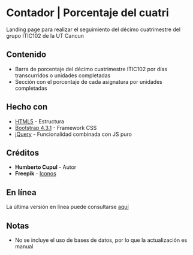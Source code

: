 # Contador | Porcentaje del cuatri

Landing page para realizar el seguimiento del décimo cuatrimestre del grupo ITIC102 de la UT Cancun

## Contenido

* Barra de porcentaje del décimo cuatrimestre ITIC102 por días transcurridos o unidades completadas
* Sección con el porcentaje de cada asignatura por unidades completadas

## Hecho con

* [HTML5](https://www.w3schools.com/html/html5_intro.asp) - Estructura
* [Bootstrap 4.3.1](https://www.w3schools.com/bootstrap4/bootstrap_get_started.asp) - Framework CSS
* [jQuery](https://jquery.com/) - Funcionalidad combinada con JS puro

## Créditos

* **Humberto Cupul** - Autor
* **Freepik** - [Iconos](https://www.flaticon.com/authors/freepik)

## En línea

La última versión en línea puede consultarse [aquí](https://cuatri.000webhostapp.com/)

## Notas

* No se incluye el uso de bases de datos, por lo que la actualización es manual
